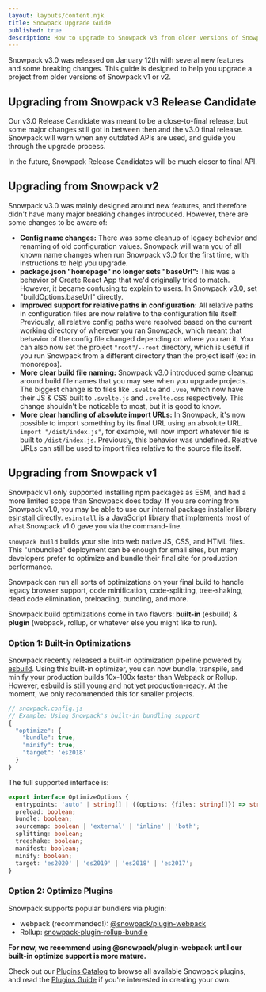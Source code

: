 ```yaml
---
layout: layouts/content.njk
title: Snowpack Upgrade Guide
published: true
description: How to upgrade to Snowpack v3 from older versions of Snowpack.
---
```


Snowpack v3.0 was released on January 12th with several new features and some breaking changes. This guide is designed to help you upgrade a project from older versions of Snowpack v1 or v2.

## Upgrading from Snowpack v3 Release Candidate

Our v3.0 Release Candidate was meant to be a close-to-final release, but some major changes still got in between then and the v3.0 final release. Snowpack will warn when any outdated APIs are used, and guide you through the upgrade process.

In the future, Snowpack Release Candidates will be much closer to final API.

## Upgrading from Snowpack v2

Snowpack v3.0 was mainly designed around new features, and therefore didn't have many major breaking changes introduced. However, there are some changes to be aware of:

- **Config name changes:** There was some cleanup of legacy behavior and renaming of old configuration values. Snowpack will warn you of all known name changes when run Snowpack v3.0 for the first time, with instructions to help you upgrade.
- **package.json "homepage" no longer sets "baseUrl":** This was a behavior of Create React App that we'd originally tried to match. However, it became confusing to explain to users. In Snowpack v3.0, set "buildOptions.baseUrl" directly.
- **Improved support for relative paths in configuration:** All relative paths in configuration files are now relative to the configuration file itself. Previously, all relative config paths were resolved based on the current working directory of wherever you ran Snowpack, which meant that behavior of the config file changed depending on where you ran it. You can also now set the project `"root"`/`--root` directory, which is useful if you run Snowpack from a different directory than the project iself (ex: in monorepos).
- **More clear build file naming:** Snowpack v3.0 introduced some cleanup around build file names that you may see when you upgrade projects. The biggest change is to files like `.svelte` and `.vue`, which now have their JS & CSS built to `.svelte.js` and `.svelte.css` respectively. This change shouldn't be noticable to most, but it is good to know.
- **More clear handling of absolute import URLs:** In Snowpack, it's now possible to import something by its final URL using an absolute URL. `import "/dist/index.js"`, for example, will now import whatever file is built to `/dist/index.js`. Previously, this behavior was undefined. Relative URLs can still be used to import files relative to the source file itself.

## Upgrading from Snowpack v1

Snowpack v1 only supported installing npm packages as ESM, and had a more limited scope than Snowpack does today. If you are coming from Snowpack v1.0, you may be able to use our internal package installer library [esinstall](https://www.npmjs.com/package/esinstall) directly. `esinstall` is a JavaScript library that implements most of what Snowpack v1.0 gave you via the command-line.

`snowpack build` builds your site into web native JS, CSS, and HTML files. This "unbundled" deployment can be enough for small sites, but many developers prefer to optimize and bundle their final site for production performance.

Snowpack can run all sorts of optimizations on your final build to handle legacy browser support, code minification, code-splitting, tree-shaking, dead code elimination, preloading, bundling, and more.

Snowpack build optimizations come in two flavors: **built-in** (esbuild) & **plugin** (webpack, rollup, or whatever else you might like to run).

### Option 1: Built-in Optimizations

Snowpack recently released a built-in optimization pipeline powered by [esbuild](https://esbuild.github.io/). Using this built-in optimizer, you can now bundle, transpile, and minify your production builds 10x-100x faster than Webpack or Rollup. However, esbuild is still young and [not yet production-ready](https://esbuild.github.io/faq/#production-readiness). At the moment, we only recommended this for smaller projects.

```js
// snowpack.config.js
// Example: Using Snowpack's built-in bundling support
{
  "optimize": {
    "bundle": true,
    "minify": true,
    "target": 'es2018'
  }
}
```

The full supported interface is:

```ts
export interface OptimizeOptions {
  entrypoints: 'auto' | string[] | ((options: {files: string[]}) => string[]);
  preload: boolean;
  bundle: boolean;
  sourcemap: boolean | 'external' | 'inline' | 'both';
  splitting: boolean;
  treeshake: boolean;
  manifest: boolean;
  minify: boolean;
  target: 'es2020' | 'es2019' | 'es2018' | 'es2017';
}
```

### Option 2: Optimize Plugins

Snowpack supports popular bundlers via plugin:

- webpack (recommended!): [@snowpack/plugin-webpack](https://www.npmjs.com/package/@snowpack/plugin-webpack)
- Rollup: [snowpack-plugin-rollup-bundle](https://github.com/ParamagicDev/snowpack-plugin-rollup-bundle)

**For now, we recommend using @snowpack/plugin-webpack until our built-in optimize support is more mature.**

Check out our [Plugins Catalog](/plugins) to browse all available Snowpack plugins, and read the [Plugins Guide](/guides/plugins) if you're interested in creating your own.
